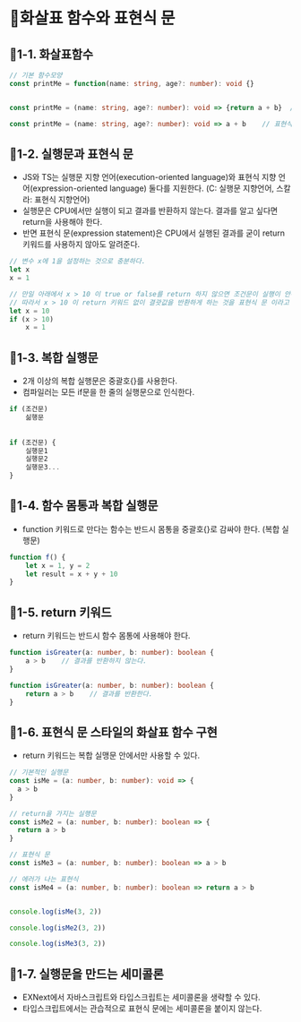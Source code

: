 # :pencil:화살표 함수와 표현식 문

## :speech_balloon:1-1. 화살표함수

```typescript
// 기본 함수모양
const printMe = function(name: string, age?: number): void {}


const printMe = (name: string, age?: number): void => {return a + b}  // 실행문 방식

const printMe = (name: string, age?: number): void => a + b    // 표현식 문 방식
```

## :speech_balloon:1-2. 실행문과 표현식 문

- JS와 TS는 실행문 지향 언어(execution-oriented language)와 표현식 지향 언어(expression-oriented language) 둘다를 지원한다. (C: 실행문 지향언어, 스칼라: 표현식 지향언어)
- 실행문은 CPU에서만 실행이 되고 결과를 반환하지 않는다. 결과를 알고 싶다면 return을 사용해야 한다.
- 반면 표현식 문(expression statement)은 CPU에서 실행된 결과를 굳이 return 키워드를 사용하지 않아도 알려준다.

```typescript
// 변수 x에 1을 설정하는 것으로 충분하다.
let x
x = 1

// 만일 아래에서 x > 10 이 true or false를 return 하지 않으면 조건문이 실행이 안된다.
// 따라서 x > 10 이 return 키워드 없이 결괏값을 반환하게 하는 것을 표현식 문 이라고 한다.
let x = 10
if (x > 10)
    x = 1
```

## :speech_balloon:1-3. 복합 실행문

- 2개 이상의 복합 실행문은 중괄호{}를 사용한다.
- 컴파일러는 모든 if문을 한 줄의 실행문으로 인식한다.

```typescript
if (조건문)
    싦행문
    
    
if (조건문) {
    실행문1
    실행문2
    실행문3...
}
```

## :speech_balloon:1-4. 함수 몸통과 복합 실행문

- function 키워드로 만다는 함수는 반드시 몸통을 중괄호{}로 감싸야 한다. (복합 실행문)

```typescript
function f() {
    let x = 1, y = 2
    let result = x + y + 10
}
```

## :speech_balloon:1-5. return 키워드

- return 키워드는 반드시 함수 몸통에 사용해야 한다.

```typescript
function isGreater(a: number, b: number): boolean {
    a > b    // 결과를 반환하지 않는다.
}
```

```typescript
function isGreater(a: number, b: number): boolean {
    return a > b    // 결과를 반환한다.
}
```

## :speech_balloon:1-6. 표현식 문 스타일의 화살표 함수 구현

- return 키워드는 복합 실맹문 안에서만 사용할 수 있다.

```typescript
// 기본적인 실행문
const isMe = (a: number, b: number): void => {
  a > b
}

// return을 가지는 실행문
const isMe2 = (a: number, b: number): boolean => {
  return a > b
}

// 표현식 문
const isMe3 = (a: number, b: number): boolean => a > b

// 에러가 나는 표현식
const isMe4 = (a: number, b: number): boolean => return a > b


console.log(isMe(3, 2))

console.log(isMe2(3, 2))

console.log(isMe3(3, 2))
```

## :speech_balloon:1-7. 실행문을 만드는 세미콜론

- EXNext에서 자바스크립트와 타입스크립트는 세미콜론을 생략할 수 있다.
- 타입스크립트에서는 관습적으로 표현식 문에는 세미콜론을 붙이지 않는다.
